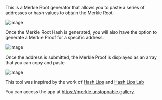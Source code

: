 This is a Merkle Root generator that allows you to paste a series of addresses or hash values to obtain the Merkle Root.

![image](https://user-images.githubusercontent.com/76676277/160230109-4756e10d-4ef4-4b15-b33f-1cc0bfa451d4.png)

Once the Merkle Root Hash is generated, you will also have the option to generate a Merkle Proof for a specific address.

![image](https://user-images.githubusercontent.com/76676277/160230146-e253df6e-a80c-4ae4-a333-d40ccf841c8f.png)

Once the address is submitted, the Merkle Proof is displayed as an array that you can copy and paste.  

![image](https://user-images.githubusercontent.com/76676277/160230193-42fa6805-3a75-4442-81b0-8a81cafbc3da.png)


This tool was inspired by the work of [Hash Lips](https://github.com/HashLips) and  [Hash Lips Lab](https://github.com/hashlips-lab)

You can access the app at https://merkle.unstoppable.gallery.
